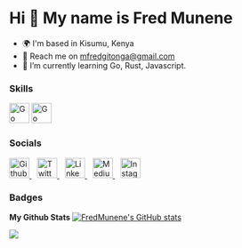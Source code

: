 Hi 👋 My name is Fred Munene 
================================

+ 🌍 I'm based in Kisumu, Kenya
+ 📩 Reach me on [mfredgitonga@gmail.com](mailto:mfredgitonga@gmail.com)
+ 🌱 I’m currently learning Go, Rust, Javascript.


### Skills
<p align="left>
<a href="https://go.dev/" target="_blank" rel="noreferrer" style="margin-right: 10px">
<img src="https://github.com/danielcranney/profileme-dev/blob/main/public/icons/skills/go.svg" width="36 height="36" alt="Go"/>
</a>
<a href="https://www.python.org/" target="_blank" rel="noreferrer">
<img src="https://github.com/danielcranney/profileme-dev/blob/main/public/icons/skills/python.svg" width="36 height="36" alt="Go"/>
</a>
</p>

### Socials
<p align="left">
  <a href="https://github.com/FredMunene" target="_blank" rel="noreferrer" style="margin-right: 10px;">
    <img src="https://github.com/danielcranney/profileme-dev/blob/main/public/icons/socials/github.svg" width="36" height="36" alt="Github"/>
  </a>
  <a href="https://twitter.com/Gitonga2050" target="_blank" rel="noreferrer" style="margin-right: 10px;">
    <img src="https://github.com/danielcranney/profileme-dev/blob/main/public/icons/socials/twitter.svg" width="36" height="36" alt="Twitter"/>
  </a>
  <a href="https://ke.linkedin.com/in/fredgitonga" target="_blank" rel="noreferrer" style="margin-right: 10px;">
    <img src="https://github.com/danielcranney/profileme-dev/blob/main/public/icons/socials/linkedin.svg" width="36" height="36" alt="LinkedIn"/>
  </a>
  <a href="https://medium.com/@mfredgitonga" target="_blank" rel="noreferrer" style="margin-right: 10px;">
    <img src="https://github.com/danielcranney/profileme-dev/blob/main/public/icons/socials/medium.svg" width="36" height="36" alt="Medium"/>
  </a>
  <a href="https://medium.com/@mfredgitonga" target="_blank" rel="noreferrer">
    <img src="https://github.com/danielcranney/profileme-dev/blob/main/public/icons/socials/instagram.svg" width="36" height="36" alt="Instagram"/>
  </a>
</p>


### Badges
<b>My Github Stats</b>
<a href="https://github.com/FredMunene)">
<img src="https://github-readme-stats.vercel.app/api?username=FredMunene&show_icons=true&theme=dark#gh-dark-mode-only" alt="FredMunene's GitHub stats"/>
</a>

<a href="http://www.github.com/FredMunene"><img src="https://github-readme-streak-stats.herokuapp.com/?user=FredMunene&stroke=ffffff&background=1c1917&ring=0891b2&fire=0891b2&currStreakNum=ffffff&currStreakLabel=0891b2&sideNums=ffffff&sideLabels=ffffff&dates=ffffff&hide_border=true" /></a>

<!--
**FredMunene/FredMunene** is a ✨ _special_ ✨ repository because its `README.md` (this file) appears on your GitHub profile.

Here are some ideas to get you started:

- 🔭 I’m currently working on

- 👯 I’m looking to collaborate on ...
- 🤔 I’m looking for help with ...
- 💬 Ask me about ...
- 📫 How to reach me: 
- 😄 Pronouns: ...
- ⚡ Fun fact: ...
-->

